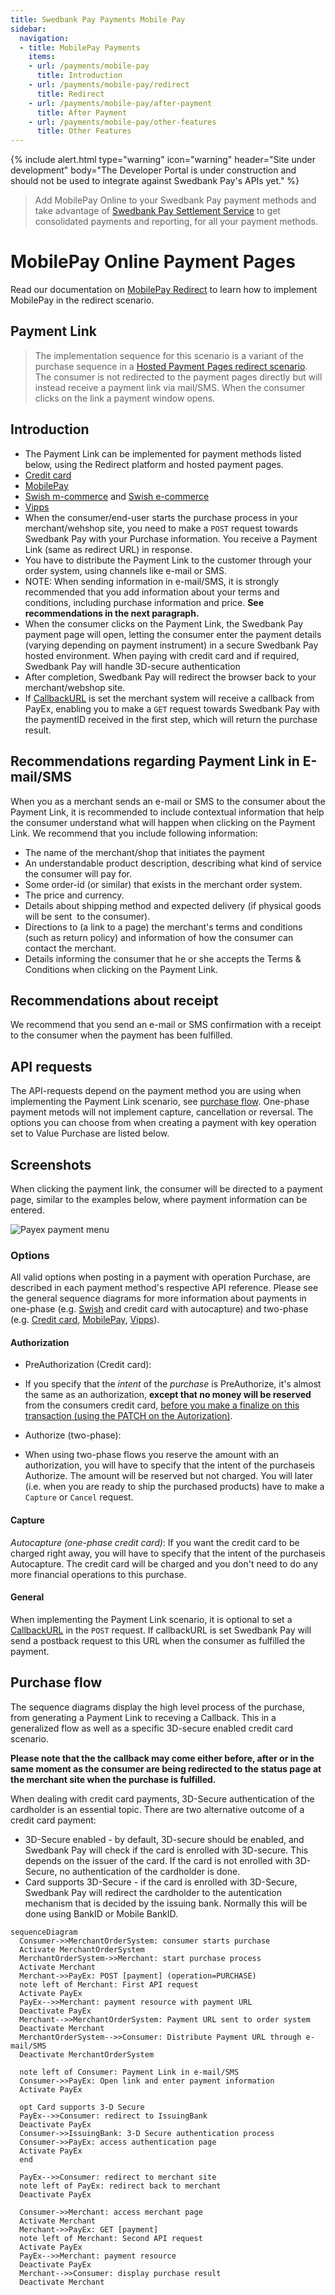 ```yaml
---
title: Swedbank Pay Payments Mobile Pay
sidebar:
  navigation:
  - title: MobilePay Payments
    items:
    - url: /payments/mobile-pay
      title: Introduction
    - url: /payments/mobile-pay/redirect
      title: Redirect
    - url: /payments/mobile-pay/after-payment
      title: After Payment
    - url: /payments/mobile-pay/other-features
      title: Other Features
---
```


{% include alert.html type="warning"
                      icon="warning"
                      header="Site under development"
                      body="The Developer Portal is under construction and 
                      should not be used to integrate against Swedbank Pay's 
                      APIs yet." %}

>Add MobilePay Online to your Swedbank Pay payment methods and take advantage 
of [Swedbank Pay Settlement Service][payex-reconciliation-and-settlement] to 
get consolidated payments and reporting, for all your payment methods.

# MobilePay Online Payment Pages

Read our documentation on [MobilePay Redirect](/payments/mobile-pay/redirect)
to learn how to implement MobilePay in the redirect scenario.

## Payment Link

>The implementation sequence for this scenario is a variant of the purchase 
 sequence in a 
 [Hosted Payment Pages redirect scenario][redirect-implementation]. 
 The consumer is not redirected to the payment pages directly but will 
 instead receive a payment link via mail/SMS. 
 When the consumer clicks on the link a payment window opens.

## Introduction

* The Payment Link can be implemented for payment methods listed below, 
  using the Redirect platform and hosted payment pages.  
 * [Credit card][credit-card]
 * [MobilePay][mobile-pay]
 * [Swish m-commerce][swish-m-commerce] and [Swish e-commerce][swish-e-commerce]
 * [Vipps][vipps]
* When the consumer/end-user starts the purchase process in your 
  merchant/wehshop site, you need to make a `POST` request towards Swedbank Pay 
  with your Purchase information. 
  You receive a Payment Link (same as redirect URL) in response. 
* You have to distribute the Payment Link to the customer through your order 
  system, using channels like e-mail or SMS.
 * NOTE: When sending information in e-mail/SMS, it is strongly recommended 
   that you add information about your terms and conditions, including 
   purchase information and price. 
   **See recommendations in the next paragraph.**
* When the consumer clicks on the Payment Link, the Swedbank Pay payment page 
  will open, letting the consumer enter the payment details (varying depending 
  on payment instrument) in a secure Swedbank Pay hosted environment. 
  When paying with credit card and if required, Swedbank Pay will handle 
  3D-secure authentication 
* After completion, Swedbank Pay will redirect the browser back to your 
  merchant/webshop site.
* If [CallbackURL][technical-reference-callback] is set the merchant system 
  will receive a callback from PayEx, enabling you to make a `GET` request 
  towards Swedbank Pay with the paymentID received in the first step, 
  which will return the purchase result.

## Recommendations regarding Payment Link in E-mail/SMS

When you as a merchant sends an e-mail or SMS to the consumer about the 
Payment Link, it is recommended to include contextual information that help 
the consumer understand what will happen when clicking on the Payment Link. 
We recommend that you include following information:

* The name of the merchant/shop that initiates the payment
* An understandable product description, describing what kind of service the 
  consumer will pay for.
* Some order-id (or similar) that exists in the merchant order system.
* The price and currency.
* Details about shipping method and expected delivery 
  (if physical goods will be sent  to the consumer).
* Directions to (a link to a page) the merchant's terms and conditions 
  (such as return policy) and information of how the consumer can contact the 
  merchant. 
* Details informing the consumer that he or she accepts the Terms & Conditions 
  when clicking on the Payment Link.

## Recommendations about receipt

We recommend that you send an e-mail or SMS confirmation with a receipt to 
the consumer when the payment has been fulfilled.

## API requests

The API-requests depend on the payment method you are using when implementing 
the Payment Link scenario, see [purchase flow](#purchase-flow). 
One-phase payment metods will not implement capture, cancellation or reversal. 
The options you can choose from when creating a payment with key operation set 
to Value Purchase are listed below.

## Screenshots

When clicking the payment link, the consumer will be directed to a payment 
page, similar to the examples below, where payment information can be entered.

![Payex payment menu][paymentMethodsScreenshot]

### Options

All valid options when posting in a payment with operation Purchase, 
are described in each payment method's respective API reference. 
Please see the general sequence diagrams for more information about payments 
in one-phase (e.g. [Swish][swish-m-commerce] and credit card with autocapture) 
and two-phase (e.g. [Credit card][credit-card], 
[MobilePay][mobile-pay], [Vipps][vipps]).

#### Authorization

* PreAuthorization (Credit card):
 * If you specify that the _intent_ of the _purchase_ is PreAuthorize, 
   it's almost the same as an authorization, 
   **except that no money will be reserved** from the consumers credit card, 
   [before you make a finalize on this transaction (using the PATCH on 
   the Autorization)][tecnical-reference-finalize].

* Authorize (two-phase):
 * When using two-phase flows you reserve the amount with an authorization, 
   you will have to specify that the intent of the purchaseis Authorize. 
   The amount will be reserved but not charged. 
   You will later (i.e. when you are ready to ship the purchased products) 
   have to make a `Capture` or `Cancel` request.

#### Capture

*Autocapture (one-phase credit card)*:
If you want the credit card to be charged right away, you will have to specify 
that the intent of the purchaseis Autocapture. 
The credit card will be charged and you don't need to do any more financial 
operations to this purchase.

#### General

When implementing the Payment Link scenario, it is optional to set a 
[CallbackURL][technical-reference-callback] in the `POST` request. 
If callbackURL is set Swedbank Pay will send a postback request to this URL 
when the consumer as fulfilled the payment.

## Purchase flow

The sequence diagrams display the high level process of the purchase, 
from generating a Payment Link to receving a Callback. 
This in a generalized flow as well as a specific 3D-secure enabled credit 
card scenario.  

**Please note that the the callback may come either before, 
after or in the same moment as the consumer are being redirected to the status 
page at the merchant site when the purchase is fulfilled.**

When dealing with credit card payments, 3D-Secure authentication of the 
cardholder is an essential topic. 
There are two alternative outcome of a credit card payment:

* 3D-Secure enabled - by default, 3D-secure should be enabled, and Swedbank 
  Pay will check if the card is enrolled with 3D-secure. 
  This depends on the issuer of the card. 
  If the card is not enrolled with 3D-Secure, no authentication 
  of the cardholder is done.
* Card supports 3D-Secure - if the card is enrolled with 3D-Secure, 
  Swedbank Pay will redirect the cardholder to the autentication mechanism 
  that is decided by the issuing bank. 
  Normally this will be done using BankID or Mobile BankID. 

```mermaid
sequenceDiagram
  Consumer->>MerchantOrderSystem: consumer starts purchase
  Activate MerchantOrderSystem
  MerchantOrderSystem->>Merchant: start purchase process
  Activate Merchant  
  Merchant->>PayEx: POST [payment] (operation=PURCHASE)
  note left of Merchant: First API request
  Activate PayEx
  PayEx-->>Merchant: payment resource with payment URL 
  Deactivate PayEx
  Merchant-->>MerchantOrderSystem: Payment URL sent to order system
  Deactivate Merchant
  MerchantOrderSystem-->>Consumer: Distribute Payment URL through e-mail/SMS
  Deactivate MerchantOrderSystem
  
  note left of Consumer: Payment Link in e-mail/SMS
  Consumer->>PayEx: Open link and enter payment information
  Activate PayEx
  
  opt Card supports 3-D Secure
  PayEx-->>Consumer: redirect to IssuingBank
  Deactivate PayEx
  Consumer->>IssuingBank: 3-D Secure authentication process
  Consumer->>PayEx: access authentication page
  Activate PayEx
  end
  
  PayEx-->>Consumer: redirect to merchant site
  note left of PayEx: redirect back to merchant
  Deactivate PayEx
  
  Consumer->>Merchant: access merchant page
  Activate Merchant
  Merchant->>PayEx: GET [payment]
  note left of Merchant: Second API request
  Activate PayEx
  PayEx-->>Merchant: payment resource
  Deactivate PayEx
  Merchant-->>Consumer: display purchase result
  Deactivate Merchant
```


[paymentMethodsScreenshot]: /assets/img/checkout/payment_methods.PNG
[credit-card]: /payments/credit-card/
[mobile-pay]: /payments/mobile-pay/
[payex-reconciliation-and-settlement]: /payments/mobile-pay/other-features#settlement-and-reconcilliation
[redirect-implementation]: /payments/mobile-pay/redirect
[swish-e-commerce]: /payments/swish/#swish-e-commerce-redirect-to-payment-pages
[swish-m-commerce]: /payments/swish/#swish-m-commerce-redirect-to-payment-pages
[technical-reference-callback]: /payments/mobile-pay/other-features#callback
[tecnical-reference-finalize]: /payments/mobile-pay/after-payment#finalize
[vipps]: /payments/vipps/
